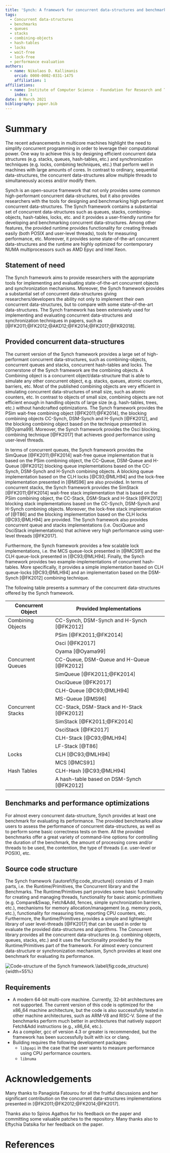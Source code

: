 ```yaml
---
title: 'Synch: A framework for concurrent data-structures and benchmarks'
tags:
  - Concurrent data-structures
  - benchmarks
  - queues
  - stacks
  - combining-objects
  - hash-tables
  - locks
  - wait-free
  - lock-free
  - performance evaluation
authors:
  - name: Nikolaos D. Kallimanis
    orcid: 0000-0002-0331-1475
    affiliation: 1
affiliations:
  - name: Institute of Computer Science - Foundation for Research and Technology-Hellas (FORTH-ICS)
    index: 1
date: 8 March 2021
bibliography: paper.bib
---
```


# Summary

The recent advancements in multicore machines highlight the need to simplify concurrent programming in order to leverage their computational power. One way to achieve this is by designing efficient concurrent data structures (e.g. stacks, queues, hash-tables, etc.) and synchronization techniques (e.g. locks, combining techniques, etc.) that perform well in machines with large amounts of cores. In contrast to ordinary, sequential data-structures, the concurrent data-structures allow multiple threads to simultaneously access and/or modify them.

Synch is an open-source framework that not only provides some common high-performant concurrent data-structures, but it also provides researchers with the tools for designing and benchmarking high performant concurrent data-structures. The Synch framework contains a substantial set of concurrent data-structures such as queues, stacks, combining-objects, hash-tables, locks, etc. and it provides a user-friendly runtime for developing and benchmarking concurrent data-structures. Among other features, the provided runtime provides functionality for creating threads easily (both POSIX and user-level threads), tools for measuring performance, etc. Moreover, it provides some state-of-the-art concurrent data-structures and the runtime are highly optimized for contemporary NUMA multiprocessors such as AMD Epyc and Intel Xeon.


## Statement of need


The Synch framework aims to provide researchers with the appropriate tools for implementing and evaluating state-of-the-art  concurrent objects and synchronization mechanisms. Moreover, the Synch framework provides a substantial set of concurrent data-structures giving researchers/developers the ability not only to implement their own concurrent data-structures, but to compare with some state-of-the-art data-structures. The Synch framework has been extensively used for implementing and evaluating concurrent data-structures and synchronization techniques in papers, such as [@FK2011;@FK2012;@AKD12;@FK2014;@FK2017;@FKR2018].

## Provided concurrent data-structures

The current version of the Synch framework provides a large set of high-performant concurrent data-structures, such as combining-objects, concurrent queues and stacks, concurrent hash-tables and locks. The cornerstone of the Synch framework are the combining objects. A Combining object is a concurrent object/data-structure that is able to simulate any other concurrent object, e.g. stacks, queues, atomic counters, barriers, etc. Most of the published combining objects are very efficient in simulating concurrent data-structures of small size, such as atomic counters, etc. In contrast to objects of small size, combining objects are not efficient enough in handling objects of large size (e.g. hash-tables, trees, etc.) without handcrafted optimizations.  The Synch framework provides the PSim wait-free combining object [@FK2011;@FK2014], the blocking combining objects CC-Synch, DSM-Synch and H-Synch [@FK2012], and the blocking combining object based on the technique presented in [@Oyama99]. Moreover, the Synch framework provides the Osci blocking, combining technique [@FK2017] that achieves good performance using user-level threads.

In terms of concurrent queues, the Synch framework provides the SimQueue [@FK2011;@FK2014] wait-free queue implementation that is based on the PSim combining object, the CC-Queue, DSM-Queue and H-Queue [@FK2012] blocking queue implementations based on the CC-Synch, DSM-Synch and H-Synch combining objects. A blocking queue implementation based on the CLH locks [@C93;@MLH94] and the lock-free implementation presented in [@MS96] are also provided. In terms of concurrent stacks, the Synch framework provides the SimStack [@FK2011;@FK2014] wait-free stack implementation that is based on the PSim combining object, the CC-Stack, DSM-Stack and H-Stack [@FK2012] blocking stack implementations based on the CC-Synch, DSM-Synch and H-Synch combining objects. Moreover, the lock-free stack implementation of [@T86] and the blocking implementation based on the CLH locks [@C93;@MLH94] are provided.
The Synch framework also provides concurrent queue and stacks implementations (i.e. OsciQueue and OsciStack implementations) that achieve very high performance using user-level threads [@FK2017].

Furthermore, the Synch framework provides a few scalable lock implementations, i.e. the MCS queue-lock presented in [@MCS91] and the CLH queue-lock presented in [@C93;@MLH94]. Finally, the Synch framework provides two example-implementations of concurrent hash-tables. More specifically, it provides a simple implementation based on CLH queue-locks [@C93;@MLH94] and an implementation based on the DSM-Synch [@FK2012] combining technique.

The following table presents a summary of the concurrent data-structures offered by the Synch framework.

| Concurrent  Object    |                Provided Implementations                                               |
| --------------------- | ------------------------------------------------------------------------------------- |
| Combining Objects     | CC-Synch, DSM-Synch and H-Synch [@FK2012]                                             |
|                       | PSim [@FK2011;@FK2014]                                                                |
|                       | Osci [@FK2017]                                                                        |
|                       | Oyama [@Oyama99]                                                                      |
| Concurrent Queues     | CC-Queue, DSM-Queue and H-Queue [@FK2012]                                             |
|                       | SimQueue [@FK2011;@FK2014]                                                            |
|                       | OsciQueue [@FK2017]                                                                   |
|                       | CLH-Queue [@C93;@MLH94]                                                               |
|                       | MS-Queue [@MS96]                                                                      |
| Concurrent Stacks     | CC-Stack, DSM-Stack and H-Stack [@FK2012]                                             |
|                       | SimStack [@FK2011;@FK2014]                                                            |
|                       | OsciStack [@FK2017]                                                                   |
|                       | CLH-Stack [@C93;@MLH94]                                                               |
|                       | LF-Stack [@T86]                                                                       |
| Locks                 | CLH [@C93;@MLH94]                                                                     |
|                       | MCS [@MCS91]                                                                          |
| Hash Tables           | CLH-Hash [@C93;@MLH94]                                                                |
|                       | A hash-table based on DSM-Synch [@FK2012]                                             |

## Benchmarks and performance optimizations

For almost every concurrent data-structure, Synch provides at least one benchmark for evaluating its performance. The provided benchmarks allow users to assess the performance of concurrent data-structures, as well as to perform some basic correctness tests on them. All the provided benchmarks offer a great variety of command-line options for controlling the duration of the benchmark, the amount of processing cores and/or threads to be used, the contention, the type of threads (i.e. user-level or POSIX), etc.


## Source code structure 

The Synch framework (\autoref{fig:code_structure}) consists of 3 main parts, i.e. the Runtime/Primitives, the Concurrent library and the Benchmarks. The Runtime/Primitives part provides some basic functionality for creating and managing threads, functionality for basic atomic primitives (e.g. Compare\&Swap, Fetch\&Add, fences, simple synchronization barriers, etc.), mechanisms for memory allocation/management (e.g. memory pools, etc.), functionality for measuring time, reporting CPU counters, etc. Furthermore, the Runtime/Primitives provides a simple and lightweight library of user level-threads [@FK2017] that can be used in order to evaluate the provided data-structures and algorithms. The Concurrent library provides all the concurrent data-structures (e.g. combining objects, queues, stacks, etc.) and it uses the functionality provided by the Runtime/Primitives part of the framework. For almost every concurrent data-structure or synchronization mechanism, Synch provides at least one benchmark for evaluating its performance.

![Code-structure of the Synch framework.\label{fig:code_structure}](code_structure.png){width=55%}


## Requirements

- A modern 64-bit multi-core machine. Currently, 32-bit architectures are not supported. The current version of this code is optimized for the x86_64 machine architecture, but the code is also successfully tested in other machine architectures, such as ARM-V8 and RISC-V. Some of the benchmarks perform much better in architectures that natively support Fetch&Add instructions (e.g., x86_64, etc.).
- As a compiler, gcc of version 4.3 or greater is recommended, but the framework has been successfully built with icx or clang. 
- Building requires the following development packages:
    - `libpapi` in the case that the user wants to measure performance using CPU performance counters.
    - `libnuma`


# Acknowledgements

Many thanks to Panagiota Fatourou for all the fruitful discussions and her significant contribution on the concurrent data-structures implementations presented in [@FK2011;@FK2012;@FK2014;@FK2017]. 

Thanks also to Spiros Agathos for his feedback on the paper and committing some valuable patches to the repository. Many thanks also to Eftychia Datsika for her feedback on the paper.

# References

